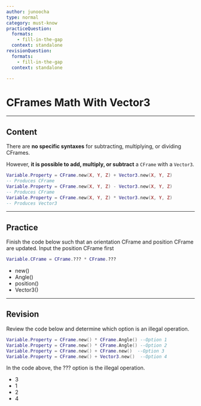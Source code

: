 ```yaml
---
author: junoocha
type: normal
category: must-know
practiceQuestion:
  formats:
    - fill-in-the-gap
  context: standalone
revisionQuestion:
  formats:
    - fill-in-the-gap
  context: standalone

---
```


# CFrames Math With Vector3 
---

## Content

There are **no specific syntaxes** for subtracting, multiplying, or dividing CFrames. 

However, **it is possible to add, multiply, or subtract** a `CFrame` with a `Vector3`. 

```lua
Variable.Property = CFrame.new(X, Y, Z) + Vector3.new(X, Y, Z) 
-- Produces CFrame
Variable.Property = CFrame.new(X, Y, Z) - Vector3.new(X, Y, Z)
-- Produces CFrame
Variable.Property = CFrame.new(X, Y, Z) * Vector3.new(X, Y, Z)
-- Produces Vector3
```
---

## Practice
Finish the code below such that an orientation CFrame and position CFrame are updated. Input the position CFrame first
```lua
Variable.CFrame = CFrame.??? * CFrame.???
```
- new()
- Angle()
- position()
- Vector3()
---

## Revision

Review the code below and determine which option is an illegal operation.
```lua
Variable.Property = CFrame.new() * CFrame.Angle() --Option 1
Variable.Property = CFrame.new() * CFrame.Angle() --Option 2
Variable.Property = CFrame.new() + CFrame.new()  --Option 3
Variable.Property = CFrame.new() + Vector3.new()  --Option 4
```
In the code above, the ??? option is the illegal operation.
- 3
- 1
- 2
- 4